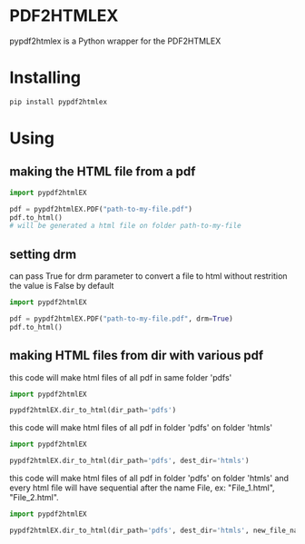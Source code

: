 # PDF2HTMLEX
pypdf2htmlex is a Python wrapper for the PDF2HTMLEX

# Installing
```bash
pip install pypdf2htmlex
```

# Using

## making the HTML file from a pdf
```python
import pypdf2htmlEX

pdf = pypdf2htmlEX.PDF("path-to-my-file.pdf")
pdf.to_html()
# will be generated a html file on folder path-to-my-file
```

## setting drm
can pass True for drm parameter to convert a file to html without restrition
the value is False by default

```python
import pypdf2htmlEX

pdf = pypdf2htmlEX.PDF("path-to-my-file.pdf", drm=True)
pdf.to_html()
```
## making HTML files from dir with various pdf 

this code will make html files of all pdf in same folder 'pdfs'
```python
import pypdf2htmlEX

pypdf2htmlEX.dir_to_html(dir_path='pdfs')
```

this code will make html files of all pdf in folder 'pdfs' on folder 'htmls'
```python
import pypdf2htmlEX

pypdf2htmlEX.dir_to_html(dir_path='pdfs', dest_dir='htmls')
```

this code will make html files of all pdf in folder 'pdfs' on folder 'htmls' and every html file will have sequential after the name File, ex: "File_1.html", "File_2.html".
```python
import pypdf2htmlEX

pypdf2htmlEX.dir_to_html(dir_path='pdfs', dest_dir='htmls', new_file_name='File_')
```
